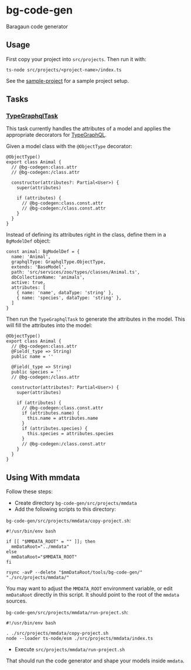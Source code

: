 # bg-code-gen

Baragaun code generator

## Usage

First copy your project into `src/projects`. Then run it with:

    ts-node src/projects/<project-name>/index.ts

See the [sample-project](./src/sample-project) for a sample project setup.

## Tasks

### [TypeGraphqlTask](src/tasks/typeGraphqlTask/index.ts)

This task currently handles the attributes of a model and applies the
appropriate decorators for [TypeGraphQL](https://typegraphql.com/).

Given a model class with the `@ObjectType` decorator:

    @ObjectType()
    export class Animal {
      // @bg-codegen:class.attr
      // @bg-codegen:/class.attr

      constructor(attributes?: Partial<User>) {
        super(attributes)

        if (attributes) {
          // @bg-codegen:class.const.attr
          // @bg-codegen:/class.const.attr
        }
      }
    }

Instead of defining its attributes right in the class, define them in a `BgModelDef` object:

    const animal: BgModelDef = {
      name: 'Animal',
      graphqlType: GraphqlType.ObjectType,
      extends: 'BaseModel',
      path: 'src/services/zoo/types/classes/Animal.ts',
      dbCollectionName: 'animals',
      active: true,
      attributes: [
        { name: 'name', dataType: 'string' },
        { name: 'species', dataType: 'string' },
      ]
    }

Then run the `TypeGraphqlTask` to generate the attributes in the model. This will fill
the attributes into the model:

    @ObjectType()
    export class Animal {
      // @bg-codegen:class.attr
      @Field(_type => String)
      public name = ''

      @Field(_type => String)
      public species = ''
      // @bg-codegen:/class.attr

      constructor(attributes?: Partial<User>) {
        super(attributes)

        if (attributes) {
          // @bg-codegen:class.const.attr
          if (attributes.name) {
            this.name = attributes.name
          }
          if (attributes.species) {
            this.species = attributes.species
          }
          // @bg-codegen:/class.const.attr
        }
      }
    }

## Using With mmdata

Follow these steps:

* Create directory `bg-code-gen/src/projects/mmdata`
* Add the following scripts to this directory:

`bg-code-gen/src/projects/mmdata/copy-project.sh`:

```shell
#!/usr/bin/env bash

if [[ "$MMDATA_ROOT" = "" ]]; then
  mmDataRoot="../mmdata"
else
  mmDataRoot="$MMDATA_ROOT"
fi

rsync -avP --delete "$mmDataRoot/tools/bg-code-gen/" "./src/projects/mmdata/"
```

You may want to adjust the `MMDATA_ROOT` environment variable, or edit `mmDataRoot` directly
in this script. It should point to the root of the `mmdata` sources.

`bg-code-gen/src/projects/mmdata/run-project.sh`:

```shell
#!/usr/bin/env bash

. ./src/projects/mmdata/copy-project.sh
node --loader ts-node/esm ./src/projects/mmdata/index.ts
```

* Execute `src/projects/mmdata/run-project.sh`

That should run the code generator and shape your models inside `mmdata`.
